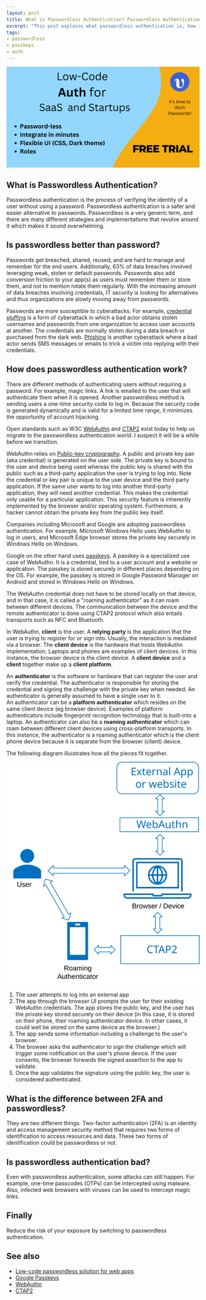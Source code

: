 ```yaml
---
layout: post
title: What is Passwordless Authentication? Passwordless Authentication Explained
excerpt: "This post explains what passwordless authentication is, how it works and its advantages as well as Google passkeys."
tags:
- passwordless
- passkeys
- auth
---
```


<span style="display: none;" class="excerpt">This post explains what passwordless authentication is, how it works and its advantages as well as Google passkeys.</span>

<a href="https://app.upend.cc" target="_blank"><img alt="" src="/images/posts/archived/upend-ad.svg"></a>

## What is Passwordless Authentication?
Passwordless authentication is the process of verifying the identity of a user without using a password.
Passwordless authentication is a safer and easier alternative to passwords.
Passwordless is a very generic term, and there are many different strategies and implementations that revolve around it which makes it sound overwhelming. 

## Is passwordless better than password?
Passwords get breached, shared, reused, and are hard to manage and remember for the end users. 
Additionally, 63% of data breaches involved leveraging weak, stolen or default passwords.
Passwords also add conversion friction to your app(s) as users must remember them or store them, and not to mention rotate them regularly.
With the increasing amount of data breaches involving credentials, IT security is looking for alternatives and thus organizations are slowly moving away from passwords. 

Passwords are more susceptible to cyberattacks. For example, <a href="https://en.wikipedia.org/wiki/Credential_stuffing" target="_blank">credential stuffing</a> is a form of cyberattack in which a bad actor obtains stolen usernames and passwords from one organization to access user accounts at another. The credentials are normally stolen during a data breach or purchased from the dark web. <a href="https://en.wikipedia.org/wiki/Phishing" target="_blank">Phishing</a> is another cyberattack where a bad actor sends SMS messages or emails to trick a victim into replying with their credentials.

## How does passwordless authentication work?
There are different methods of authenticating users without requiring a password. 
For example, magic links. A link is emailed to the user that will authenticate them when it is opened. 
Another passwordless method is sending users a one-time security code to log in. Because the security code is generated dynamically and is valid for a limited time range, it minimizes the opportunity of account hijacking.

Open standards such as W3C <a href="https://www.w3.org/TR/webauthn-2/" target="_blank">WebAuthn</a> and <a href="https://fidoalliance.org/specs/fido-v2.0-id-20180227/fido-client-to-authenticator-protocol-v2.0-id-20180227.html" target="_blank">CTAP2</a> exist today to help us migrate to the passwordless authentication world. I suspect it will be a while before we transition. 

WebAuthn relies on <a href="https://en.wikipedia.org/wiki/Public-key_cryptography" target="_blank">Public-key cryptography</a>. A public and private key pair (aka credential) is generated on the user side.
The private key is bound to the user and device being used whereas the public key is shared with the public such as a third-party application the user is trying to log into. 
Note the credential or key pair is unique to the user device and the third party application. 
If the same user wants to log into another third-party application, they will need another credential. 
This makes the credential only usable for a particular application. This security feature is inherently implemented by the browser and/or operating system.
Furthermore, a hacker cannot obtain the private key from the public key itself. 

Companies including Microsoft and Google are adopting passwordless authentication. For example, Microsoft Windows Hello uses WebAuthn to log in users, and Microsoft Edge browser stores the private key securely in Windows Hello on Windows.

Google on the other hand uses <a href="https://developers.google.com/identity/passkeys"  target="_blank">passkeys</a>. 
A passkey is a specialized use case of WebAuthn. It is a credential, tied to a user account and a website or application. 
The passkey is stored securely in different places depending on the OS. For example, the passkey is stored in Google Password Manager on Android and stored in Windows Hello on Windows.

The WebAuthn credential does not have to be stored locally on that device, and in that case, it is called a "roaming authenticator" as it can roam between different devices. The communication between the device and the remote authenticator is done using CTAP2 protocol which also entails transports such as NFC and Bluetooth.


In WebAuthn, 
**client** is the user. 
A **relying party** is the application that the user is trying to register for or sign into. Usually, the interaction is mediated via a browser.
The **client device** is the hardware that hosts WebAuthn implementation. Laptops and phones are examples of client devices. In this instance, the browser device is the client device. 
A **client device** and a **client** together make up a **client platform**.

An **authenticator** is the software or hardware that can register the user and verify the credential. 
The authenticator is responsible for storing the credential and signing the challenge with the private key when needed.
An authenticator is generally assumed to have a single user to it.  
An authenticator can be a **platform authenticator** which resides on the same client device (eg browser device). Examples of platform authenticators include fingerprint recognition technology that is built-into a laptop. 
An authenticator can also be a **roaming authenticator**  which can roam between different client devices using cross-platform transports.
In this instance, the authenticator is a roaming authenticator which is the client phone device because it is separate from the browser (client) device.

The following diagram illuistrates how all the pieces fit together.

![](/images/posts/archived/passwordless-auth-webauthn.svg)

1. The user attempts to log into an external app
1. The app through the browser UI prompts the user for their existing WebAuthn credentials. The app stores the public key, and the user has the private key stored securely on their device (in this case, it is stored on their phone, their roaming authenticator device. In other cases, it could well be stored on the same device as the browser.)
1. The app sends some information including a challenge to the user's browser. 
1. The browser asks the authenticator to sign the challenge which will trigger some notification on the user's phone device. If the user consents, the browser forwards the signed assertion to the app to validate. 
1. Once the app validates the signature using the public key, the user is considered authenticated.

## What is the difference between 2FA and passwordless?
They are two different things. Two-factor authentication (2FA) is an identity and access management security method that requires two forms of identification to access resources and data. These two forms of identification could be passwordless or not.


## Is passwordless authentication bad?
Even with passwordless authentication, some attacks can still happen. For example, one-time passcodes (OTPs) can be intercepted using malware. Also, infected web browsers with viruses can be used to intercept magic links.


## Finally
Reduce the risk of your exposure by switching to passwordless authentication.


## See also 
- <a href="https://app.upend.cc" target="_blank">Low-code passwordless solution for web apps</a>
- <a href="https://developers.google.com/identity/passkeys" target="_blank">Google Passkeys</a>
- <a href="https://www.w3.org/TR/webauthn-2" target="_blank">WebAuthn</a>
- <a href="https://fidoalliance.org/specs/fido-v2.0-id-20180227/fido-client-to-authenticator-protocol-v2.0-id-20180227.html"  target="_blank">CTAP2</a>